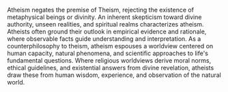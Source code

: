 
Atheism negates the premise of Theism, rejecting the existence of metaphysical beings or divinity. An inherent skepticism toward divine authority, unseen realities, and spiritual realms characterizes atheism. Atheists often ground their outlook in empirical evidence and rationale, where observable facts guide understanding and interpretation. As a counterphilosophy to theism, atheism espouses a worldview centered on human capacity, natural phenomena, and scientific approaches to life's fundamental questions. Where religious worldviews derive moral norms, ethical guidelines, and existential answers from divine revelation, atheists draw these from human wisdom, experience, and observation of the natural world.

